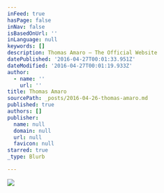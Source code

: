 ```yaml
---
inFeed: true
hasPage: false
inNav: false
isBasedOnUrl: ''
inLanguage: null
keywords: []
description: Thomas Amaro – The Official Website
datePublished: '2016-04-27T00:01:33.951Z'
dateModified: '2016-04-27T00:01:19.933Z'
author:
  - name: ''
    url: ''
title: Thomas Amaro
sourcePath: _posts/2016-04-26-thomas-amaro.md
published: true
authors: []
publisher:
  name: null
  domain: null
  url: null
  favicon: null
starred: true
_type: Blurb

---
```

![](https://the-grid-user-content.s3-us-west-2.amazonaws.com/08889d05-72ec-4d6a-8d2a-d45dc5156290.jpg)
